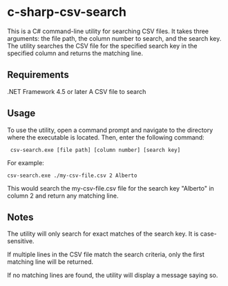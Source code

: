 # c-sharp-csv-search
This is a C# command-line utility for searching CSV files. It takes three arguments: the file path, the column number to search, and the search key. The utility searches the CSV file for the specified search key in the specified column and returns the matching line.

## Requirements
.NET Framework 4.5 or later
A CSV file to search
## Usage
To use the utility, open a command prompt and navigate to the directory where the executable is located. Then, enter the following command:
```
 csv-search.exe [file path] [column number] [search key]
```

For example:
```
csv-search.exe ./my-csv-file.csv 2 Alberto
```
This would search the my-csv-file.csv file for the search key "Alberto" in column 2 and return any matching line.

## Notes
The utility will only search for exact matches of the search key. It is case-sensitive.

If multiple lines in the CSV file match the search criteria, only the first matching line will be returned.

If no matching lines are found, the utility will display a message saying so.